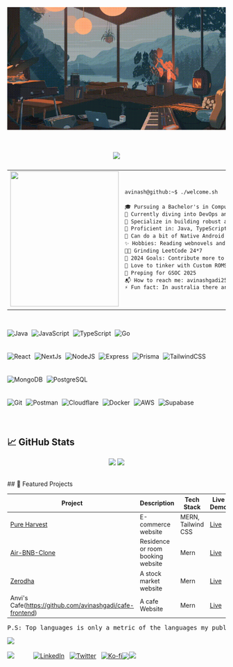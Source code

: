 <!-- IF YOU HAVE THE CONSCIENCE TO COPY THIS ATLEAST CONSIDER STARRING THE REPOSITORY -->

<!-- Main Top PC GIF -->

<div style="display: flex; justify-content: center;">
    <img src="https://github.com/SmoggyOwO/SmoggyOwO/blob/main/assets/We%20Heart%20It.gif" height="auto" width="100%" />
</div>

<div align="center">

<h1 align="center">
  <!-- Typing SVG by DenverCoder1 - https://github.com/DenverCoder1/readme-typing-svg -->
  <a href="https://github.com/avinashgadi">
    <img src="https://readme-typing-svg.demolab.com/?lines=Heyo,%20Avinash%20Here!;FullStack%20developer;DevOps%20Engineer;Web3%20Enthusiast&font=Raleway&center=true&width=440&height=50&color=CF41AE&vCenter=true&pause=420&size=30" /></a>
</h1>

</div>

<!-- About ME -->

<!-- About ME -->
<div align="center">
  <table border="0">
    <tr>
      <td width="30%">
        <img src="https://github.com/SmoggyOwO/SmoggyOwO/blob/main/assets/camp.gif" height="311" width="250">
      </td>
      <td width="70%" >

```markdown
avinash@github:~$ ./welcome.sh

🎓 Pursuing a Bachelor's in Computer Science
🌱 Currently diving into DevOps and GoLang
💼 Specialize in building robust and scalable server-side applications.
🌟 Proficient in: Java, TypeScript
🔎 Can do a bit of Native Android Development
✨ Hobbies: Reading webnovels and watching anime
👨‍💻 Grinding LeetCode 24*7
🥅 2024 Goals: Contribute more to Open Source projects.
👾 Love to tinker with Custom ROMS
🎯 Preping for GSOC 2025
📬 How to reach me: avinashgadi25@gmail.com
⚡ Fun fact: In australia there are 48 million kangaroos and in Uruguay there are 3,457,380 inhabitants. So if the kangaroos decide to invade Uruguay, each Uruguayan will have to fight 14 kangaroos.
```


</td>
    </tr>
  </table>
</div>

<!-- Technologies -->

<div style="display: flex;">
  <div style="display: flex; flex-direction: column;">
    <br/>
    <p align="center" style="display: flex; gap: 9px">
      <img src="https://ziadoua.github.io/m3-Markdown-Badges/badges/Java/java2.svg" alt="Java" height="25" />
      <img src="https://ziadoua.github.io/m3-Markdown-Badges/badges/Javascript/javascript2.svg" alt="JavaScript" height="25" />
      <img src="https://ziadoua.github.io/m3-Markdown-Badges/badges/TypeScript/typescript2.svg" alt="TypeScript" height="25" />
      <img src="https://ziadoua.github.io/m3-Markdown-Badges/badges/Go/go2.svg" alt="Go" height="25" />
    </p>
    <p align="center" style="display: flex; gap: 9px">
      <img src="https://ziadoua.github.io/m3-Markdown-Badges/badges/React/react2.svg" alt="React" height="25" />
      <img src="https://ziadoua.github.io/m3-Markdown-Badges/badges/NextJS/nextjs2.svg" alt="NextJs" height="25" />
      <img src="https://ziadoua.github.io/m3-Markdown-Badges/badges/NodeJS/nodejs2.svg" alt="NodeJS" height="25" />
      <img src="https://ziadoua.github.io/m3-Markdown-Badges/badges/Express/express2.svg" alt="Express" height="25" />
      <img src="https://ziadoua.github.io/m3-Markdown-Badges/badges/Prisma/prisma2.svg" alt="Prisma" height="25" />
      <img src="https://ziadoua.github.io/m3-Markdown-Badges/badges/TailwindCSS/tailwindcss2.svg" alt="TailwindCSS" height="25" />
    </p>
    <p align="center" style="display: flex; gap: 9px">
      <img src="https://ziadoua.github.io/m3-Markdown-Badges/badges/MongoDB/mongodb2.svg" alt="MongoDB" height="25" />
      <img src="https://ziadoua.github.io/m3-Markdown-Badges/badges/PostgreSQL/postgresql2.svg" alt="PostgreSQL" height="25" />
    </p>
    <p align="center" style="display: flex; gap: 9px">
      <!-- Version Control -->
      <img src="https://ziadoua.github.io/m3-Markdown-Badges/badges/Git/git2.svg" alt="Git" height="25" />
      <!-- API Testing & Development -->
      <img src="https://ziadoua.github.io/m3-Markdown-Badges/badges/Postman/postman2.svg" alt="Postman" height="25" />
      <!-- Deployment & Hosting -->
      <img src="https://ziadoua.github.io/m3-Markdown-Badges/badges/Cloudflare/cloudflare2.svg" alt="Cloudflare" height="25" />
      <!-- Containerization & Cloud Services -->
      <img src="https://ziadoua.github.io/m3-Markdown-Badges/badges/Docker/docker2.svg" alt="Docker" height="25" />
      <img src="https://ziadoua.github.io/m3-Markdown-Badges/badges/AWS/aws2.svg" alt="AWS" height="25" />
      <!-- Database & Authentication -->
      <img src="https://ziadoua.github.io/m3-Markdown-Badges/badges/Supabase/supabase2.svg" alt="Supabase" height="25" />
    </p>
  </div>
</div>

<br/>

 ## 📈 GitHub Stats

<p align="center">
  <img width="47%" src="https://github-readme-stats.vercel.app/api?username=avinashgadi&show_icons=true&theme=radical" />
  <img width="47%" src="https://github-readme-stats.vercel.app/api/top-langs/?username=avinashgadi&layout=compact&theme=radical" />
</p>
<br/>
## 🚀 Featured Projects

| Project       | Description                | Tech Stack                        | Live Demo |
|---------------|----------------------------|-----------------------------------|-----------|
| [Pure Harvest](https://github.com/avinashgadi/purehavest_e-commerce) | E-commerce website         | MERN, Tailwind CSS                | [Live](https://purehavest-e-commerce.vercel.app/) |
| [Air-BNB-Clone](#)    | Residence or room booking website | Mern   | [Live](#) |
| [Zerodha](#)   | A stock market website      | Mern                  | [Live](#) |
| Anvi's Cafe(https://github.com/avinashgadi/cafe-frontend)  | A cafe Website   | Mern         | [Live](https://cafe-frontend-navy.vercel.app/) |
  
<pre>
P.S: Top languages is only a metric of the languages my public code consists of and doesn't reflect my experience or skill level.
</pre>

<!--START_SECTION_PROFILE_VIEWS:readme-info-->
<!--END_SECTION_PROFILE_VIEWS:readme-info-->

<!--START_SECTION_LINES_OF_CODE:readme-info-->
<!--END_SECTION_LINES_OF_CODE:readme-info-->

<!--START_CONTRIBUTIONS:readme-info-->
<!--END_CONTRIBUTIONS:readme-info-->

<!--START_SECTION_DAILY_COMMIT:readme-info-->
<!--END_SECTION_DAILY_COMMIT:readme-info-->

<!--START_SECTION_WEEKLY_COMMIT:readme-info-->
<!--END_SECTION_WEEKLY_COMMIT:readme-info-->

<!--START_SECTION_LANGUAGE:readme-info-->
<!--END_SECTION_LANGUAGE:readme-info-->
  
![](https://user-images.githubusercontent.com/73097560/115834477-dbab4500-a447-11eb-908a-139a6edaec5c.gif)

<!-- Social icons section -->

<div style="display: flex;">
    <img align="left" src="https://slackmojis.com/emojis/7248-baby-yoda-soup/download" width="60" style>
    <div style="display: flex; align-items: center;">
        <a href="https://www.linkedin.com/in/mohana-sai-avinash-gadi/"><img width="32px" alt="LinkedIn" title="LinkedIn" src="https://i.imgur.com/yRpa1dQ.png"/></a>
        &#8287;&#8287;&#8287;
        <a href="https://x.com/"><img width="32px" alt="Twitter" title="Twitter" src="https://i.imgur.com/AixJgnm.png"/></a>
        &#8287;&#8287;&#8287;
        <a href="https://ko-fi.com/"><img width="32px" alt="Ko-fi" title="Buy me a coffee" src="https://i.imgur.com/PpLeD3K.png"/></a>
        <img align="right" src="https://spotify-recently-played-readme.vercel.app/api?user=31if564w5fubh3m6t45b5dd5hcae&count=1">
        <br/>
        <a href="https://visitcount.itsvg.in">
           <img src="https://komarev.com/ghpvc/?username=smoggyowo&color=E05676" />
        </a>
    </div>
</div>

<!-- <div align="center" style="display: flex;">
  <img src="https://leetcard.jacoblin.cool/DashingAdi?theme=dark&font=Roboto&ext=contest&border=0&radius=20&animations=true">
  <img src="https://spotify-github-profile.kittinanx.com/api/view?uid=31if564w5fubh3m6t45b5dd5hcae&cover_image=true&theme=compact&show_offline=false&background_color=121212&interchange=false&bar_color=#101010&bar_color_cover=false">
</div> -->
